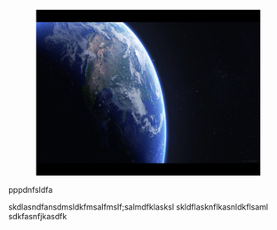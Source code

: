 <p align="center">
  <img height="300" width=80% src="./portada.jpg" />
</p>

pppdnfsldfa

skdlasndfansdmsldkfmsalfmslf;salmdfklasksl
skldflasknflkasnldkflsaml
sdkfasnfjkasdfk
